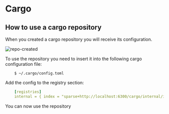 <secondary-label ref="wip"/>

# Cargo

## How to use a cargo repository

When you created a cargo repository you will receive its configuration.

<img src="repo-created.png" alt="repo-created"/>

To use the repository you need to insert it into the following cargo configuration file:

```shell
    $ ~/.cargo/config.toml
```

Add the config to the registry section:

```yaml
    [registries]
    internal = { index = "sparse+http://localhost:6300/cargo/internal/index/" }
```

You can now use the repository